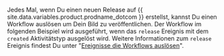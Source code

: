 Jedes Mal, wenn Du einen neuen Release auf {{ site.data.variables.product.prodname_dotcom }} erstellst, kannst Du einen Workflow auslösen um Dein Bild zu veröffentlichen. Der Workflow im folgenden Beispiel wird ausgeführt, wenn das `release` Ereignis mit dem `created` Aktivitätstyp ausgelöst wird. Weitere Informationen zum `release` Ereignis findest Du unter "[Ereignisse die Workflows auslösen](/actions/reference/events-that-trigger-workflows#release)".
